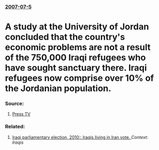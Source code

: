 ### [2007-07-5](/news/2007/07/5/index.md)

#  A study at the University of Jordan concluded that the country's economic problems are not a result of the 750,000 Iraqi refugees who have sought sanctuary there. Iraqi refugees now comprise over 10% of the Jordanian population. 




### Source:

1. [Press TV](http://www.presstv.ir/detail.aspx?id=15480&sectionid=351020206)

### Related:

1. [Iraqi parliamentary election, 2010:: Iraqis living in Iran vote. ](/news/2010/03/6/iraqi-parliamentary-election-2010-iraqis-living-in-iran-vote.md) _Context: Iraqis_
